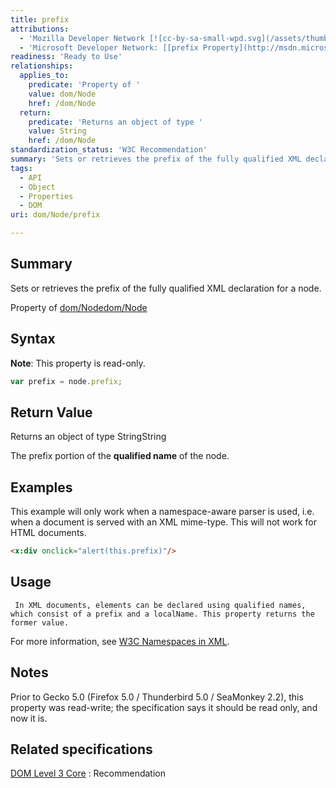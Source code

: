 ```yaml
---
title: prefix
attributions:
  - 'Mozilla Developer Network [![cc-by-sa-small-wpd.svg](/assets/thumb/8/8c/cc-by-sa-small-wpd.svg/120px-cc-by-sa-small-wpd.svg.png)](http://creativecommons.org/licenses/by-sa/3.0/us/): [[Node.prefix](https://developer.mozilla.org/en-US/docs/Web/API/Node.prefix) Article]'
  - 'Microsoft Developer Network: [[prefix Property](http://msdn.microsoft.com/en-us/library/ie/ff974772(v=vs.85).aspx) Article]'
readiness: 'Ready to Use'
relationships:
  applies_to:
    predicate: 'Property of '
    value: dom/Node
    href: /dom/Node
  return:
    predicate: 'Returns an object of type '
    value: String
    href: /dom/Node
standardization_status: 'W3C Recommendation'
summary: 'Sets or retrieves the prefix of the fully qualified XML declaration for a node.'
tags:
  - API
  - Object
  - Properties
  - DOM
uri: dom/Node/prefix

---
```

## Summary

Sets or retrieves the prefix of the fully qualified XML declaration for a node.

Property of [dom/Node](/dom/Node)[dom/Node](/dom/Node)

## Syntax

**Note**: This property is read-only.

``` js
var prefix = node.prefix;
```

## Return Value

Returns an object of type StringString

The prefix portion of the **qualified name** of the node.

## Examples

This example will only work when a namespace-aware parser is used, i.e. when a document is served with an XML mime-type. This will not work for HTML documents.

``` html
<x:div onclick="alert(this.prefix)"/>
```

## Usage

     In XML documents, elements can be declared using qualified names, which consist of a prefix and a localName. This property returns the former value.

For more information, see [W3C Namespaces in XML](http://go.microsoft.com/fwlink/p/?linkid=203781).

## Notes

Prior to Gecko 5.0 (Firefox 5.0 / Thunderbird 5.0 / SeaMonkey 2.2), this property was read-write; the specification says it should be read only, and now it is.

## Related specifications

[DOM Level 3 Core](http://www.w3.org/TR/DOM-Level-3-Core/)
:   Recommendation
